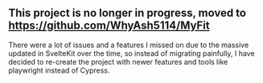 ## This project is no longer in progress, moved to https://github.com/WhyAsh5114/MyFit
There were a lot of issues and a features I missed on due to the massive updated in SvelteKit over the time, so instead of migrating painfully, I have decided to re-create the project with newer features and tools like playwright instead of Cypress.
